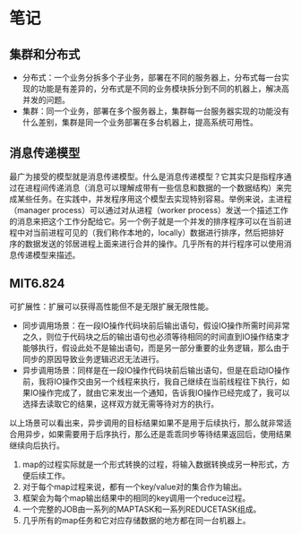 # 笔记

## 集群和分布式

- 分布式：一个业务分拆多个子业务，部署在不同的服务器上，分布式每一台实现的功能是有差异的，分布式是不同的业务模块拆分到不同的机器上，解决高并发的问题。
- 集群：同一个业务，部署在多个服务器上，集群每一台服务器实现的功能没有什么差别，集群是同一个业务部署在多台机器上，提高系统可用性。

## 消息传递模型

最广为接受的模型就是消息传递模型。什么是消息传递模型？它其实只是指程序通过在进程间传递消息（消息可以理解成带有一些信息和数据的一个数据结构）来完成某些任务。在实践中，并发程序用这个模型去实现特别容易。举例来说，主进程（manager process）可以通过对从进程（worker process）发送一个描述工作的消息来把这个工作分配给它。另一个例子就是一个并发的排序程序可以在当前进程中对当前进程可见的（我们称作本地的，locally）数据进行排序，然后把排好序的数据发送的邻居进程上面来进行合并的操作。几乎所有的并行程序可以使用消息传递模型来描述。

## MIT6.824

可扩展性：扩展可以获得高性能但不是无限扩展无限性能。

- 同步调用场景：在一段IO操作代码块前后输出语句，假设IO操作所需时间非常之久，则位于代码块之后的输出语句也必须等待相同的时间直到IO操作结束才能够执行，假设此处不是输出语句，而是另一部分重要的业务逻辑，那么由于同步的原因导致业务逻辑迟迟无法进行。
- 异步调用场景：同样是在一段IO操作代码块前后输出语句，但是在启动IO操作前，我将IO操作交由另一个线程来执行，我自己继续在当前线程往下执行，如果IO操作完成了，就由它来发出一个通知，告诉我IO操作已经完成了，我可以选择去读取它的结果，这样双方就无需等待对方的执行。

以上场景可以看出来，异步调用的目标结果如果不是用于后续执行，那么就非常适合用异步，如果需要用于后序执行，那么还是乖乖同步等待结果返回后，使用结果继续向后执行。

1. map的过程实际就是一个形式转换的过程，将输入数据转换成另一种形式，方便后续工作。
2. 对于每个map过程来说，都有一个key/value对的集合作为输出。
3. 框架会为每个map输出结果中的相同的key调用一个reduce过程。
4. 一个完整的JOB由一系列的MAPTASK和一系列REDUCETASK组成。
5. 几乎所有的map任务和它对应存储数据的地方都在同一台机器上。
